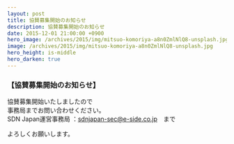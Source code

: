 ```yaml
---
layout: post
title: 協賛募集開始のお知らせ
description: 協賛募集開始のお知らせ
date: 2015-12-01 21:00:00 +0900
hero_image: /archives/2015/img/mitsuo-komoriya-a8n0ZmlNlQ8-unsplash.jpg
image: /archives/2015/img/mitsuo-komoriya-a8n0ZmlNlQ8-unsplash.jpg
hero_height: is-middle
hero_darken: true
---
```


### 【協賛募集開始のお知らせ】

協賛募集開始いたしましたので  
事務局までお問い合わせください。  
SDN Japan運営事務局 ：sdnjapan-sec@e-side.co.jp　まで  


よろしくお願いします。  
